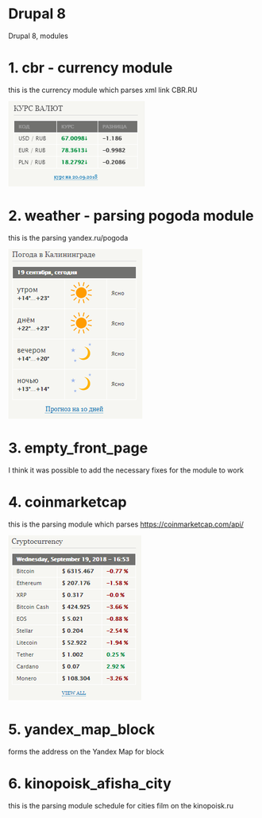 # Drupal 8
Drupal 8, modules
# 1. cbr - currency module
this is the currency module which parses xml link CBR.RU

![currency](https://github.com/otolaa/drupal8/blob/master/img/currencyDrupal8_0.png "this is the currency module which parses xml link CBR.RU")
# 2. weather - parsing pogoda module
this is the parsing yandex.ru/pogoda

![yandex.ru/pogoda](https://github.com/otolaa/drupal8/blob/master/img/weatherDrupal8.png "yandex.ru/pogoda")
# 3. empty_front_page
I think it was possible to add the necessary fixes for the module to work
# 4. coinmarketcap
this is the parsing module which parses https://coinmarketcap.com/api/

![coinmarketcap.com](https://github.com/otolaa/drupal8/blob/master/img/criptoDrupal8.png "coinmarketcap.com")
# 5. yandex_map_block
forms the address on the Yandex Map for block
# 6. kinopoisk_afisha_city
this is the parsing module schedule for cities film on the kinopoisk.ru